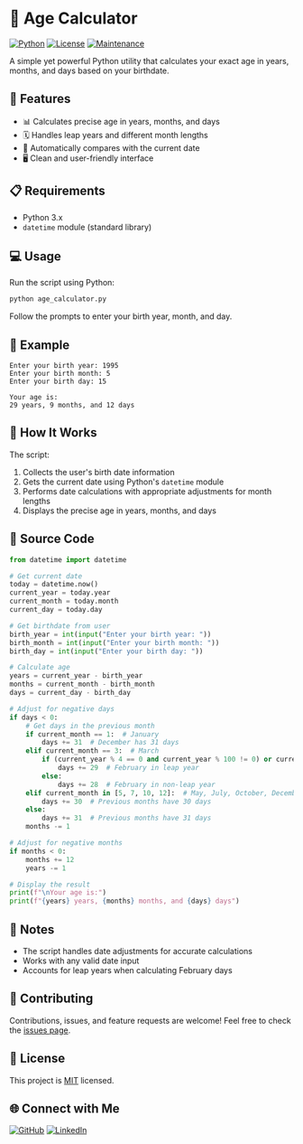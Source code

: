 # 📅 Age Calculator

[![Python](https://img.shields.io/badge/Python-3.x-blue.svg)](https://www.python.org/downloads/)
[![License](https://img.shields.io/badge/License-MIT-green.svg)](https://opensource.org/licenses/MIT)
[![Maintenance](https://img.shields.io/badge/Maintained-Yes-brightgreen.svg)](https://github.com/yourusername/age-calculator)

A simple yet powerful Python utility that calculates your exact age in years, months, and days based on your birthdate.

## 🌟 Features

- 📊 Calculates precise age in years, months, and days
- 🗓️ Handles leap years and different month lengths
- 🔄 Automatically compares with the current date
- 🖥️ Clean and user-friendly interface

## 📋 Requirements

- Python 3.x
- `datetime` module (standard library)

## 💻 Usage

Run the script using Python:

```bash
python age_calculator.py
```

Follow the prompts to enter your birth year, month, and day.

## 📝 Example

```
Enter your birth year: 1995
Enter your birth month: 5
Enter your birth day: 15

Your age is:
29 years, 9 months, and 12 days
```

## 🧮 How It Works

The script:
1. Collects the user's birth date information
2. Gets the current date using Python's `datetime` module
3. Performs date calculations with appropriate adjustments for month lengths
4. Displays the precise age in years, months, and days

## 📄 Source Code

```python
from datetime import datetime

# Get current date
today = datetime.now()
current_year = today.year
current_month = today.month
current_day = today.day

# Get birthdate from user
birth_year = int(input("Enter your birth year: "))
birth_month = int(input("Enter your birth month: "))
birth_day = int(input("Enter your birth day: "))

# Calculate age
years = current_year - birth_year
months = current_month - birth_month
days = current_day - birth_day

# Adjust for negative days
if days < 0:
    # Get days in the previous month
    if current_month == 1:  # January
        days += 31  # December has 31 days
    elif current_month == 3:  # March
        if (current_year % 4 == 0 and current_year % 100 != 0) or current_year % 400 == 0:
            days += 29  # February in leap year
        else:
            days += 28  # February in non-leap year
    elif current_month in [5, 7, 10, 12]:  # May, July, October, December
        days += 30  # Previous months have 30 days
    else:
        days += 31  # Previous months have 31 days
    months -= 1

# Adjust for negative months
if months < 0:
    months += 12
    years -= 1

# Display the result
print(f"\nYour age is:")
print(f"{years} years, {months} months, and {days} days")
```

## 📝 Notes

- The script handles date adjustments for accurate calculations
- Works with any valid date input
- Accounts for leap years when calculating February days

## 🤝 Contributing

Contributions, issues, and feature requests are welcome! Feel free to check the [issues page](https://github.com/yourusername/age-calculator/issues).

## 📜 License

This project is [MIT](https://opensource.org/licenses/MIT) licensed.

## 🌐 Connect with Me

[![GitHub](https://img.shields.io/badge/GitHub-yourusername-darkgreen.svg)](https://github.com/yourusername)
[![LinkedIn](https://img.shields.io/badge/LinkedIn-yourname-blue.svg)](https://linkedin.com/in/yourname)
